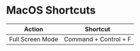 # MacOS Shortcuts

| Action | Shortcut |
|--------|----------|
| Full Screen Mode | Command + Control + F |
